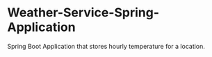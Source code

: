 # Weather-Service-Spring-Application
Spring Boot Application that stores hourly temperature for a location.
